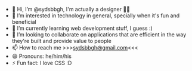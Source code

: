 - 👋 Hi, I’m @sydsbbgh, I'm actually a designer 🧑‍🎨
- 👀 I’m interested in technology in general, specially when it's fun and beneficial
- 🌱 I’m currently learning web development stuff, I guess :) 
- 💞️ I’m looking to collaborate on applications that are efficient in the way they're built and provide value to people
- 📫 How to reach me >>>sydsbbgh@gmail.com<<<
- 😄 Pronouns: he/him/his
- ⚡ Fun fact: I love CSS :D

<!---
sydsbbgh/sydsbbgh is a ✨ special ✨ repository because its `README.md` (this file) appears on your GitHub profile.
You can click the Preview link to take a look at your changes.
--->
